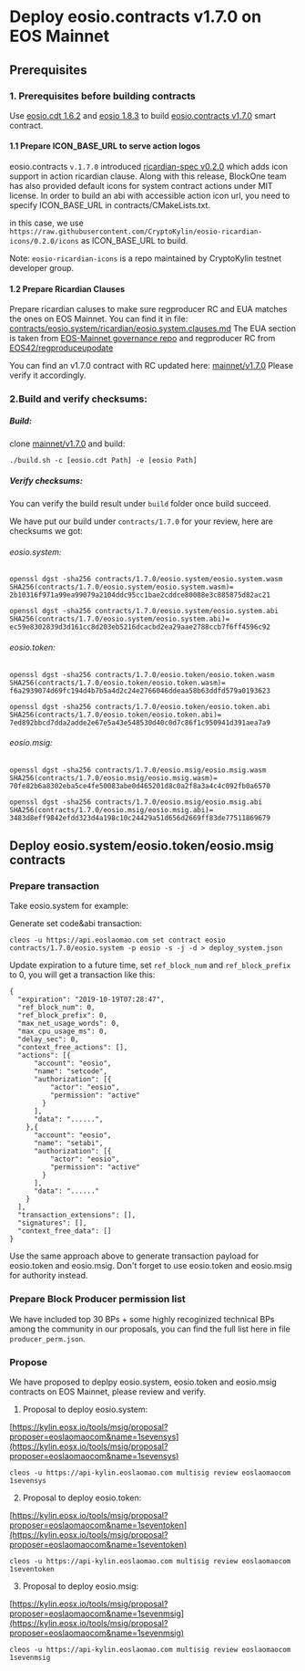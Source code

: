 
# Deploy eosio.contracts v1.7.0 on EOS Mainnet


## Prerequisites

### 1. Prerequisites before building contracts

Use [eosio.cdt 1.6.2]([https://github.com/EOSIO/eosio.cdt/tree/v1.6.2](https://github.com/EOSIO/eosio.cdt/tree/v1.6.1)) and [eosio 1.8.3](https://github.com/EOSIO/eos/tree/v1.8.3) to build [eosio.contracts v1.7.0](https://github.com/EOSIO/eosio.contracts/tree/v1.7.0) smart contract.


#### 1.1 Prepare ICON_BASE_URL to serve action logos

eosio.contracts `v.1.7.0` introduced [ricardian-spec v0.2.0](https://github.com/EOSIO/ricardian-spec/tree/v0.2.0) which adds icon support in action ricardian clause. Along with this release, BlockOne team has also provided default icons for system contract actions under MIT license. In order to build an abi with accessible action icon url, you need to specify ICON_BASE_URL in contracts/CMakeLists.txt. 

in this case, we use `https://raw.githubusercontent.com/CryptoKylin/eosio-ricardian-icons/0.2.0/icons` as ICON_BASE_URL to build. 

Note: `eosio-ricardian-icons` is a repo maintained by CryptoKylin testnet developer group.


#### 1.2 Prepare Ricardian Clauses

Prepare ricardian caluses to make sure regproducer RC and EUA matches the ones on EOS Mainnet. You can find it in file: [contracts/eosio.system/ricardian/eosio.system.clauses.md](https://github.com/EOSLaoMao/eosio.contracts/blob/mainnet/v1.7.0/contracts/eosio.system/ricardian/eosio.system.clauses.md) The EUA section is taken from [EOS-Mainnet governance repo](https://github.com/EOS-Mainnet/governance/blob/master/eosio.system/eosio.system-clause-constitution-rc.md) and regproducer RC from [EOS42/regproduceupodate](https://github.com/eos42/regproduceupodate) 

You can find an v1.7.0 contract with RC updated here: [mainnet/v1.7.0](https://github.com/EOSLaoMao/eosio.contracts/mainnet/v1.7.0/) Please verify it accordingly.



### 2.Build and verify checksums:

##### Build:

clone [mainnet/v1.7.0](https://github.com/EOSLaoMao/eosio.contracts/mainnet/v1.7.0/) and build:

`./build.sh -c [eosio.cdt Path] -e [eosio Path]`

##### Verify checksums:

You can verify the build result under `build` folder once build succeed.

We have put our build under `contracts/1.7.0` for your review, here are checksums we got:

###### eosio.system:

```
openssl dgst -sha256 contracts/1.7.0/eosio.system/eosio.system.wasm
SHA256(contracts/1.7.0/eosio.system/eosio.system.wasm)= 2b10316f971a99ea99079a2104ddc95cc1bae2cddce80088e3c885875d82ac21
```

```
openssl dgst -sha256 contracts/1.7.0/eosio.system/eosio.system.abi
SHA256(contracts/1.7.0/eosio.system/eosio.system.abi)= ec59e8302839d3d161cc8d203eb5216dcacbd2ea29aae2788ccb7f6ff4596c92
```

###### eosio.token:

```
openssl dgst -sha256 contracts/1.7.0/eosio.token/eosio.token.wasm
SHA256(contracts/1.7.0/eosio.token/eosio.token.wasm)= f6a2939074d69fc194d4b7b5a4d2c24e2766046ddeaa58b63ddfd579a0193623
```

```
openssl dgst -sha256 contracts/1.7.0/eosio.token/eosio.token.abi
SHA256(contracts/1.7.0/eosio.token/eosio.token.abi)= 7ed892bbcd7dda2adde2e67e5a43e548530d40c0d7c86f1c950941d391aea7a9
```

###### eosio.msig:

```
openssl dgst -sha256 contracts/1.7.0/eosio.msig/eosio.msig.wasm
SHA256(contracts/1.7.0/eosio.msig/eosio.msig.wasm)= 70fe82b6a8302eba5ce4fe50083abe0d465201d8c0a2f8a3a4c4c092fb0a6570
```

```
openssl dgst -sha256 contracts/1.7.0/eosio.msig/eosio.msig.abi
SHA256(contracts/1.7.0/eosio.msig/eosio.msig.abi)= 3483d8eff9842efdd323d4a198c10c24429a51d656d2669ff83de77511869679
```


## Deploy eosio.system/eosio.token/eosio.msig contracts

### Prepare transaction

Take eosio.system for example:

Generate set code&abi transaction:

```
cleos -u https://api.eoslaomao.com set contract eosio contracts/1.7.0/eosio.system -p eosio -s -j -d > deploy_system.json
```

Update expiration to a future time, set `ref_block_num` and `ref_block_prefix` to 0, you will get a transaction like this:

```
{
  "expiration": "2019-10-19T07:28:47",
  "ref_block_num": 0,
  "ref_block_prefix": 0,
  "max_net_usage_words": 0,
  "max_cpu_usage_ms": 0,
  "delay_sec": 0,
  "context_free_actions": [],
  "actions": [{
      "account": "eosio",
      "name": "setcode",
      "authorization": [{
          "actor": "eosio",
          "permission": "active"
        }
      ],
      "data": "......",
    },{
      "account": "eosio",
      "name": "setabi",
      "authorization": [{
          "actor": "eosio",
          "permission": "active"
        }
      ],
      "data": "......"
    }
  ],
  "transaction_extensions": [],
  "signatures": [],
  "context_free_data": []
}
```
Use the same approach above to generate transaction payload for eosio.token and eosio.msig. Don't forget to use eosio.token and eosio.msig for authority instead.

### Prepare Block Producer permission list

We have included top 30 BPs + some highly recoginized technical BPs among the community in our proposals, you can find the full list here in file `producer_perm.json`.


### Propose

We have proposed to deplpy eosio.system, eosio.token and eosio.msig contracts on EOS Mainnet, please review and verify.

1. Proposal to deploy eosio.system:

[https://kylin.eosx.io/tools/msig/proposal?proposer=eoslaomaocom&name=1sevensys](https://kylin.eosx.io/tools/msig/proposal?proposer=eoslaomaocom&name=1sevensys)

```
cleos -u https://api-kylin.eoslaomao.com multisig review eoslaomaocom 1sevensys
```


2. Proposal to deploy eosio.token:

[https://kylin.eosx.io/tools/msig/proposal?proposer=eoslaomaocom&name=1seventoken](https://kylin.eosx.io/tools/msig/proposal?proposer=eoslaomaocom&name=1seventoken)

```
cleos -u https://api-kylin.eoslaomao.com multisig review eoslaomaocom 1seventoken
```

3. Proposal to deploy eosio.msig:

[https://kylin.eosx.io/tools/msig/proposal?proposer=eoslaomaocom&name=1sevenmsig](https://kylin.eosx.io/tools/msig/proposal?proposer=eoslaomaocom&name=1sevenmsig)

```
cleos -u https://api-kylin.eoslaomao.com multisig review eoslaomaocom 1sevenmsig
```
